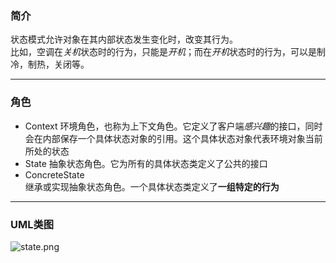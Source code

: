 ### 简介  
状态模式允许对象在其内部状态发生变化时，改变其行为。  
比如，空调在*关机*状态时的行为，只能是*开机*；而在*开机*状态时的行为，可以是制冷，制热，关闭等。   

---

### 角色  

* Context
环境角色，也称为上下文角色。它定义了客户端*感兴趣*的接口，同时会在内部保存一个具体状态对象的引用。这个具体状态对象代表环境对象当前所处的状态   
* State
抽象状态角色。它为所有的具体状态类定义了公共的接口  
* ConcreteState  
继承或实现抽象状态角色。一个具体状态类定义了**一组特定的行为**  

---

### UML类图   

![state.png](http://timd.cn/content/images/pictures/state.png)  


